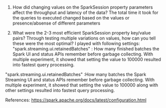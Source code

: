 1. How did changing values on the SparkSession property parameters affect the throughput and latency of the data?
The total time it took for the queries to executed changed based on the values or presence/absense of different parameters

2. What were the 2-3 most efficient SparkSession property key/value pairs? Through testing multiple variations on values, how can you tell these were the most optimal? 
I played with following settings:
"spark.streaming.ui.retainedBatches" : How many finished batches the Spark UI and status APIs remember before garbage collecting. With multiple experiment, it showed that setting the value to 100000 resulted into fastest query processing.

"spark.streaming.ui.retainedBatches" :How many batches the Spark Streaming UI and status APIs remember before garbage collecting. With multiple experiment, it showed that setting the value to 100000 along with other settings resulted into fastest query processing.


References: https://spark.apache.org/docs/latest/configuration.html
